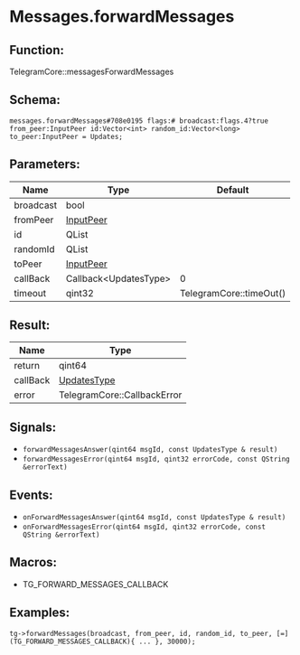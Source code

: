 # Messages.forwardMessages

## Function:

TelegramCore::messagesForwardMessages

## Schema:

`messages.forwardMessages#708e0195 flags:# broadcast:flags.4?true from_peer:InputPeer id:Vector<int> random_id:Vector<long> to_peer:InputPeer = Updates;`
## Parameters:

|Name|Type|Default|
|----|----|-------|
|broadcast|bool||
|fromPeer|[InputPeer](../../types/inputpeer.md)||
|id|QList<qint32>||
|randomId|QList<qint64>||
|toPeer|[InputPeer](../../types/inputpeer.md)||
|callBack|Callback<UpdatesType\>|0|
|timeout|qint32|TelegramCore::timeOut()|

## Result:

|Name|Type|
|----|----|
|return|qint64|
|callBack|[UpdatesType](../../types/updatestype.md)|
|error|TelegramCore::CallbackError|

## Signals:

* `forwardMessagesAnswer(qint64 msgId, const UpdatesType & result)`
* `forwardMessagesError(qint64 msgId, qint32 errorCode, const QString &errorText)`

## Events:

* `onForwardMessagesAnswer(qint64 msgId, const UpdatesType & result)`
* `onForwardMessagesError(qint64 msgId, qint32 errorCode, const QString &errorText)`

## Macros:

* TG_FORWARD_MESSAGES_CALLBACK

## Examples:

`tg->forwardMessages(broadcast, from_peer, id, random_id, to_peer, [=](TG_FORWARD_MESSAGES_CALLBACK){
    ...
}, 30000);`
